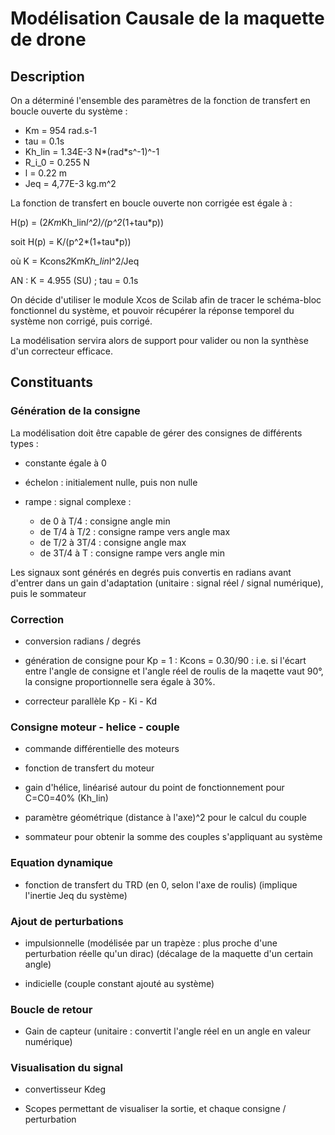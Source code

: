# Modélisation Causale de la maquette de drone


## Description

On a déterminé l'ensemble des paramètres de la fonction de transfert en boucle ouverte du système : 

- Km = 954 rad.s-1
- tau = 0.1s
- Kh_lin = 1.34E-3 N*(rad*s^-1)^-1
- R_i_0 = 0.255 N
- l = 0.22 m
- Jeq = 4,77E-3 kg.m^2


La fonction de transfert en boucle ouverte non corrigée est égale à :

H(p) = (2*Km*Kh_lin*l^2)/(p^2*(1+tau*p))

soit H(p) = K/(p^2*(1+tau*p))

où K = Kcons*2*Km*Kh_lin*l^2/Jeq

AN : K = 4.955 (SU) ; tau = 0.1s



On décide d'utiliser le module Xcos de Scilab afin de tracer le schéma-bloc fonctionnel du système, et pouvoir récupérer la réponse temporel du système non corrigé, puis corrigé.

La modélisation servira alors de support pour valider ou non la synthèse d'un correcteur efficace.


## Constituants

### Génération de la consigne

La modélisation doit être capable de gérer des consignes de différents types : 

- constante égale à 0

- échelon : initialement nulle, puis non nulle

- rampe : signal complexe :

	- de 0 à T/4 : consigne angle min
	- de T/4 à T/2 : consigne rampe vers angle max
	- de T/2 à 3T/4 : consigne angle max
	- de 3T/4 à T : consigne rampe vers angle min

Les signaux sont générés en degrés puis convertis en radians avant d'entrer dans un gain d'adaptation (unitaire : signal réel / signal numérique), puis le sommateur


### Correction

- conversion radians / degrés

- génération de consigne pour Kp = 1 : Kcons = 0.30/90 : i.e. si l'écart entre l'angle de consigne et l'angle réel de roulis de la maqette vaut 90°, la consigne proportionnelle sera égale à 30%.

- correcteur parallèle Kp - Ki - Kd


### Consigne moteur - helice - couple

- commande différentielle des moteurs

- fonction de transfert du moteur

- gain d'hélice, linéarisé autour du point de fonctionnement pour C=C0=40% (Kh_lin)

- paramètre géométrique (distance à l'axe)^2 pour le calcul du couple

- sommateur pour obtenir la somme des couples s'appliquant au système


### Equation dynamique

- fonction de transfert du TRD (en 0, selon l'axe de roulis) (implique l'inertie Jeq du système)


### Ajout de perturbations

- impulsionnelle (modélisée par un trapèze : plus proche d'une perturbation réelle qu'un dirac) (décalage de la maquette d'un certain angle)

- indicielle (couple constant ajouté au système)

### Boucle de retour

- Gain de capteur (unitaire : convertit l'angle réel en un angle en valeur numérique)


### Visualisation du signal

- convertisseur Kdeg

- Scopes permettant de visualiser la sortie, et chaque consigne / perturbation